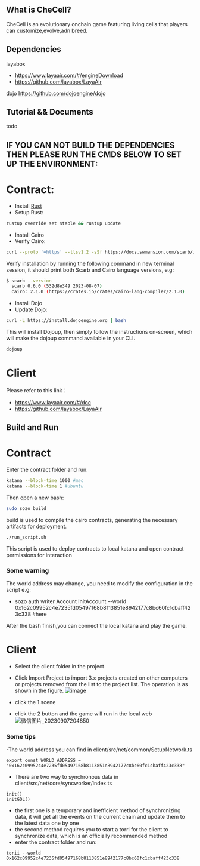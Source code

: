 ## What is CheCell?

CheCell is an evolutionary onchain game featuring living cells that players can customize,evolve,adn breed.

 
## Dependencies
layabox
- https://www.layaair.com/#/engineDownload
- https://github.com/layabox/LayaAir
  
dojo
https://github.com/dojoengine/dojo

## Tutorial && Documents
todo

## IF YOU CAN NOT BUILD THE DEPENDENCIES THEN PLEASE RUN THE CMDS BELOW TO SET UP THE ENVIRONMENT:
# Contract:
- Install [Rust](https://www.rust-lang.org/tools/install)
- Setup Rust:
```bash
rustup override set stable && rustup update
```
- Install Cairo
- Verify Cairo:
```bash
curl --proto '=https' --tlsv1.2 -sSf https://docs.swmansion.com/scarb/install.sh | sh
```
Verify installation by running the following command in new terminal session, it should print both Scarb and Cairo language versions, e.g:
```bash
$ scarb --version
  scarb 0.6.0 (532d8e349 2023-08-07)
  cairo: 2.1.0 (https://crates.io/crates/cairo-lang-compiler/2.1.0)
```
- Install Dojo
- Update Dojo:
```bash
curl -L https://install.dojoengine.org | bash
```
This will install Dojoup, then simply follow the instructions on-screen, which will make the dojoup command available in your CLI.
```bash
dojoup
```
# Client
Please refer to this link：
- https://www.layaair.com/#/doc
- https://github.com/layabox/LayaAir
## Build and Run
# Contract

Enter the contract folder and run:
```bash
katana --block-time 1000 #mac
katana --block-time 1 #ubuntu
 ```
Then open a new bash:
```bash
sudo sozo build
```
build is used to compile the cairo contracts, generating the necessary artifacts for deployment.
```bash
./run_script.sh
```
This script is used to deploy contracts to local katana and open contract permissions for interaction

### Some warning
The world address may change, you need to modify the configuration in the script e.g:
- sozo auth writer Account InitAccount --world 0x162c09952c4e7235fd05497168b8113851e8942177c8bc60fc1cbaff423c338 #here

After the bash finish,you can connect the local katana and play the game.
# Client
- Select the client folder in the project
- Click Import Project to import 3.x projects created on other computers or projects removed from the list to the project list. The operation is as shown in the figure.
![image](https://github.com/CheDAOLabs/CheCell/assets/7781044/fa93795e-463e-4283-8e91-5de35d1889bd)

- click the 1 scene
- click the 2 button and the game will run in the local web
 ![微信图片_20230907204850](https://github.com/CheDAOLabs/CheCell/assets/7781044/dbb7d6fb-8b14-4f8f-8301-0dae2aa64bd2)

### Some tips
-The world address you can find in client/src/net/common/SetupNetwork.ts 
```
export const WORLD_ADDRESS = "0x162c09952c4e7235fd05497168b8113851e8942177c8bc60fc1cbaff423c338"
```
- There are two way to synchronous data in client/src/net/core/syncworker/index.ts
```
init()
initGQL()
```
- the first one is a temporary and inefficient method of synchronizing data, it will get all the events on the current chain and update them to the latest data one by one
- the second method requires you to start a torri for the client to synchronize data, which is an officially recommended method
- enter the contract folder and run:
```
torii --world 0x162c09952c4e7235fd05497168b8113851e8942177c8bc60fc1cbaff423c338
```
